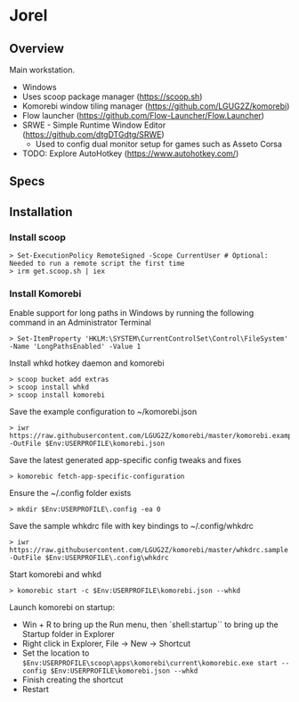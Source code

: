 # Jorel

## Overview

Main workstation.
- Windows
- Uses scoop package manager (https://scoop.sh)
- Komorebi window tiling manager (https://github.com/LGUG2Z/komorebi)
- Flow launcher (https://github.com/Flow-Launcher/Flow.Launcher)
- SRWE - Simple Runtime Window Editor (https://github.com/dtgDTGdtg/SRWE)
    - Used to config dual monitor setup for games such as Asseto Corsa
- TODO: Explore AutoHotkey (https://www.autohotkey.com/)

## Specs

## Installation

### Install scoop

```
> Set-ExecutionPolicy RemoteSigned -Scope CurrentUser # Optional: Needed to run a remote script the first time
> irm get.scoop.sh | iex
```

### Install Komorebi

Enable support for long paths in Windows by running the following command in an Administrator Terminal
```
> Set-ItemProperty 'HKLM:\SYSTEM\CurrentControlSet\Control\FileSystem' -Name 'LongPathsEnabled' -Value 1
```

Install whkd hotkey daemon and komorebi
```
> scoop bucket add extras
> scoop install whkd
> scoop install komorebi
```

Save the example configuration to ~/komorebi.json
```
> iwr https://raw.githubusercontent.com/LGUG2Z/komorebi/master/komorebi.example.json -OutFile $Env:USERPROFILE\komorebi.json
```

Save the latest generated app-specific config tweaks and fixes
```
> komorebic fetch-app-specific-configuration
```

Ensure the ~/.config folder exists
```
> mkdir $Env:USERPROFILE\.config -ea 0
```

Save the sample whkdrc file with key bindings to ~/.config/whkdrc
```
> iwr https://raw.githubusercontent.com/LGUG2Z/komorebi/master/whkdrc.sample -OutFile $Env:USERPROFILE\.config\whkdrc
```

Start komorebi and whkd
```
> komorebic start -c $Env:USERPROFILE\komorebi.json --whkd
```

Launch komorebi on startup:
- Win + R to bring up the Run menu, then `shell:startup`` to bring up the Startup folder in Explorer
- Right click in Explorer, File -> New -> Shortcut
- Set the location to `$Env:USERPROFILE\scoop\apps\komorebi\current\komorebic.exe start --config $Env:USERPROFILE\komorebi.json --whkd`
- Finish creating the shortcut
- Restart
